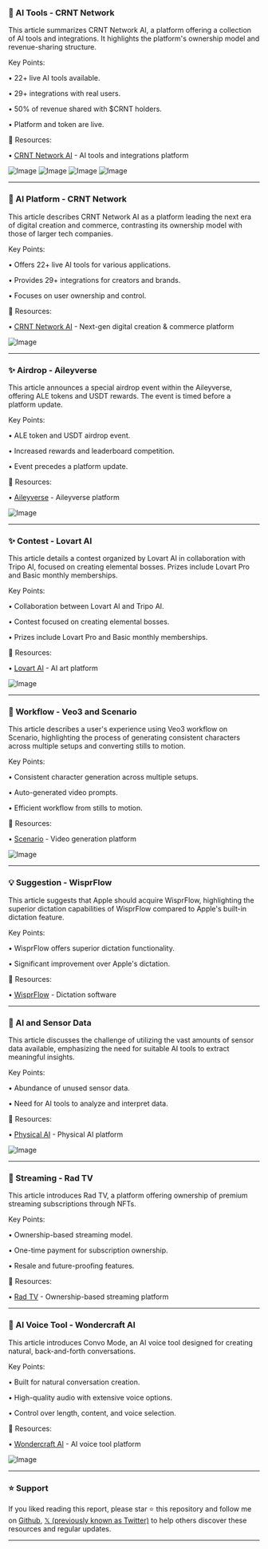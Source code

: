 ### 🚀 AI Tools - CRNT Network

This article summarizes CRNT Network AI, a platform offering a collection of AI tools and integrations.  It highlights the platform's ownership model and revenue-sharing structure.

Key Points:

• 22+ live AI tools available.


• 29+ integrations with real users.


• 50% of revenue shared with $CRNT holders.


• Platform and token are live.


🔗 Resources:

• [CRNT Network AI](https://x.com/CRNTNetworkAI) - AI tools and integrations platform

![Image](https://pbs.twimg.com/media/Gsm35I-XcAAyTTd?format=jpg&name=360x360)
![Image](https://pbs.twimg.com/media/Gsm36c4W4AARj1g?format=jpg&name=small)
![Image](https://pbs.twimg.com/media/Gsm3784WcAAzKnv?format=jpg&name=360x360)
![Image](https://pbs.twimg.com/media/Gsm4F1dXkAAX-Pd?format=jpg&name=360x360)


---

### 🚀 AI Platform - CRNT Network

This article describes CRNT Network AI as a platform leading the next era of digital creation and commerce, contrasting its ownership model with those of larger tech companies.

Key Points:

• Offers 22+ live AI tools for various applications.


• Provides 29+ integrations for creators and brands.


• Focuses on user ownership and control.



🔗 Resources:

• [CRNT Network AI](https://x.com/CRNTNetworkAI) -  Next-gen digital creation & commerce platform

![Image](https://pbs.twimg.com/media/Gsm2z_tXgAA8Zsq?format=jpg&name=900x900)


---

### ✨ Airdrop - Aileyverse

This article announces a special airdrop event within the Aileyverse, offering ALE tokens and USDT rewards.  The event is timed before a platform update.

Key Points:

• ALE token and USDT airdrop event.


• Increased rewards and leaderboard competition.


• Event precedes a platform update.


🔗 Resources:

• [Aileyverse](https://t.me/projectailey_bot) -  Aileyverse platform

![Image](https://pbs.twimg.com/media/GslV_sqasAQ77t0?format=jpg&name=small)


---

### ✨ Contest - Lovart AI

This article details a contest organized by Lovart AI in collaboration with Tripo AI, focused on creating elemental bosses.  Prizes include Lovart Pro and Basic monthly memberships.

Key Points:

• Collaboration between Lovart AI and Tripo AI.


• Contest focused on creating elemental bosses.


• Prizes include Lovart Pro and Basic monthly memberships.


🔗 Resources:

• [Lovart AI](https://x.com/lovart_ai) - AI art platform


![Image](https://pbs.twimg.com/media/Gsj71yWasAIs7Hy?format=jpg&name=small)


---

### 🤖 Workflow - Veo3 and Scenario

This article describes a user's experience using Veo3 workflow on Scenario, highlighting the process of generating consistent characters across multiple setups and converting stills to motion.

Key Points:

• Consistent character generation across multiple setups.


• Auto-generated video prompts.


• Efficient workflow from stills to motion.


🔗 Resources:

• [Scenario](https://x.com/Scenario_gg) - Video generation platform

![Image](https://pbs.twimg.com/amplify_video_thumb/1929974951508848641/img/wQ_DtYJO08ASkwLo.jpg)


---

### 💡 Suggestion - WisprFlow

This article suggests that Apple should acquire WisprFlow, highlighting the superior dictation capabilities of WisprFlow compared to Apple's built-in dictation feature.

Key Points:

• WisprFlow offers superior dictation functionality.


• Significant improvement over Apple's dictation.



🔗 Resources:

• [WisprFlow](https://x.com/WisprFlow) -  Dictation software


---

### 🤖  AI and Sensor Data

This article discusses the challenge of utilizing the vast amounts of sensor data available, emphasizing the need for suitable AI tools to extract meaningful insights.

Key Points:

• Abundance of unused sensor data.


• Need for AI tools to analyze and interpret data.



🔗 Resources:

• [Physical AI](https://x.com/PhysicalAI) - Physical AI platform

![Image](https://pbs.twimg.com/media/GsieiXsWMAAHBnv?format=jpg&name=small)


---

### 🚀 Streaming - Rad TV

This article introduces Rad TV, a platform offering ownership of premium streaming subscriptions through NFTs.

Key Points:

• Ownership-based streaming model.


• One-time payment for subscription ownership.


• Resale and future-proofing features.


🔗 Resources:

• [Rad TV](https://x.com/RadNFTV) - Ownership-based streaming platform


---

### 🤖 AI Voice Tool - Wondercraft AI

This article introduces Convo Mode, an AI voice tool designed for creating natural, back-and-forth conversations.

Key Points:

• Built for natural conversation creation.


• High-quality audio with extensive voice options.


• Control over length, content, and voice selection.



🔗 Resources:

• [Wondercraft AI](https://x.com/wondercraft_ai) - AI voice tool platform

![Image](https://pbs.twimg.com/amplify_video_thumb/1929909542797606912/img/_2MJRpPXLBqHI66M.jpg)


---

### ⭐️ Support

If you liked reading this report, please star ⭐️ this repository and follow me on [Github](https://github.com/Drix10), [𝕏 (previously known as Twitter)](https://x.com/DRIX_10_) to help others discover these resources and regular updates.

---